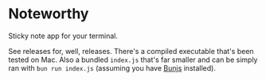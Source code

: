# Noteworthy

Sticky note app for your terminal.

See releases for, well, releases. There's a compiled executable that's been tested on Mac. Also a bundled `index.js` that's far smaller and can be simply ran with `bun run index.js` (assuming you have [Bunjs](https://bun.sh/) installed).
